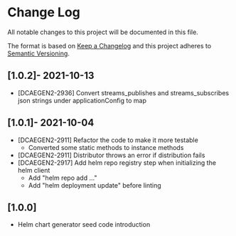 # Change Log

All notable changes to this project will be documented in this file.

The format is based on [Keep a Changelog](http://keepachangelog.com/)
and this project adheres to [Semantic Versioning](http://semver.org/).

## [1.0.2]- 2021-10-13
*  [DCAEGEN2-2936] Convert streams_publishes and streams_subscribes json strings under applicationConfig to map

## [1.0.1]- 2021-10-04

*  [DCAEGEN2-2911] Refactor the code to make it more testable
    - Converted some static methods to instance methods
*  [DCAEGEN2-2911] Distributor throws an error if distribution fails
*  [DCAEGEN2-2917] Add helm repo registry step when initializing the helm client
    - Add "helm repo add ..."
    - Add "helm deployment update" before linting

## [1.0.0]

* Helm chart generator seed code introduction